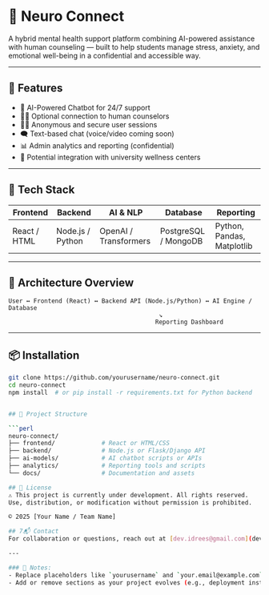 # 🧠 Neuro Connect

A hybrid mental health support platform combining AI-powered assistance with human counseling — built to help students manage stress, anxiety, and emotional well-being in a confidential and accessible way.

---

## 🚀 Features

- 🤖 AI-Powered Chatbot for 24/7 support
- 🧑‍⚕️ Optional connection to human counselors
- 🧑‍💻 Anonymous and secure user sessions
- 🗨️ Text-based chat (voice/video coming soon)
- 📊 Admin analytics and reporting (confidential)
- 🏫 Potential integration with university wellness centers

---

## 🧩 Tech Stack

| Frontend     | Backend        | AI & NLP         | Database       | Reporting       |
|--------------|----------------|------------------|----------------|-----------------|
| React / HTML | Node.js / Python | OpenAI / Transformers | PostgreSQL / MongoDB | Python, Pandas, Matplotlib |

---

## 📐 Architecture Overview

```plaintext
User ↔ Frontend (React) ↔ Backend API (Node.js/Python) ↔ AI Engine / Database
                                          ↘
                                         Reporting Dashboard
```

---

## 📦 Installation

```bash
git clone https://github.com/yourusername/neuro-connect.git
cd neuro-connect
npm install  # or pip install -r requirements.txt for Python backend


## 📁 Project Structure

```perl
neuro-connect/
├── frontend/             # React or HTML/CSS
├── backend/              # Node.js or Flask/Django API
├── ai-models/            # AI chatbot scripts or APIs
├── analytics/            # Reporting tools and scripts
└── docs/                 # Documentation and assets

## 📄 License
⚠️ This project is currently under development. All rights reserved.
Use, distribution, or modification without permission is prohibited.

© 2025 [Your Name / Team Name]

## 7📬 Contact
For collaboration or questions, reach out at [dev.idrees@gmail.com](dev.idrees@gmail.com)

---

### 🔧 Notes:
- Replace placeholders like `yourusername` and `your.email@example.com`.
- Add or remove sections as your project evolves (e.g., deployment instructions or screenshots).
